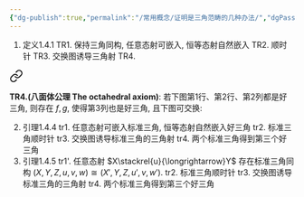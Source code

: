 ```yaml
---
{"dg-publish":true,"permalink":"/常用概念/证明是三角范畴的几种办法/","dgPassFrontmatter":true,"created":"2024-07-29T09:20:35.717+08:00","updated":"2024-08-06T20:32:04.666+08:00"}
---
```


1. 定义1.4.1
	TR1. 保持三角同构, 任意态射可嵌入, 恒等态射自然嵌入
	TR2. 顺时针
	TR3. 交换图诱导三角射
	TR4. 
<div class="transclusion internal-embed is-loaded"><a class="markdown-embed-link" href="/books///1-4/#01f47f" aria-label="Open link"><svg xmlns="http://www.w3.org/2000/svg" width="24" height="24" viewBox="0 0 24 24" fill="none" stroke="currentColor" stroke-width="2" stroke-linecap="round" stroke-linejoin="round" class="svg-icon lucide-link"><path d="M10 13a5 5 0 0 0 7.54.54l3-3a5 5 0 0 0-7.07-7.07l-1.72 1.71"></path><path d="M14 11a5 5 0 0 0-7.54-.54l-3 3a5 5 0 0 0 7.07 7.07l1.71-1.71"></path></svg></a><div class="markdown-embed">



**TR4.(八面体公理 The octahedral axiom)**: 若下图第1行、第2行、第2列都是好三角, 则存在 $f,g$, 使得第3列也是好三角, 且下图可交换: 

</div></div>

2. 引理1.4.4 
	tr1. 任意态射可嵌入标准三角, 恒等态射自然嵌入好三角
	tr2. 标准三角顺时针
	tr3. 交换图诱导标准三角的三角射
	tr4. 两个标准三角得到第三个好三角
3. 引理1.4.5
	tr1'. 任意态射 $X\stackrel{u}{\longrightarrow}Y$ 存在标准三角同构 $(X,Y,Z,u,v,w)\cong (X',Y,Z,u',v,w')$.
	tr2. 标准三角顺时针
	tr3. 交换图诱导标准三角的三角射
	tr4. 两个标准三角得到第三个好三角
